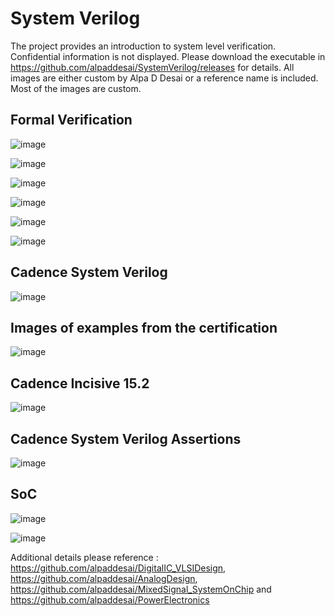 # System Verilog 

The project provides an introduction to system level verification. Confidential information is not displayed. Please download the executable in https://github.com/alpaddesai/SystemVerilog/releases for details. All images are either custom by Alpa D Desai or a reference name is included. Most of the images are custom. 

## Formal Verification
![image](SVImage.png)

![image](Image2.png)

![image](SystemLevelModeling.png)

![image](FPGAVivadoDesignSuiteImage.png)

![image](HardentStudentCertificate.png)

![image](SystemVerilog.jpg)

## Cadence System Verilog 
![image](SystemVerilogCertificate.jpg)
## Images of examples from the certification
![image](CadenceCertificationLabworkExample.jpg)
## Cadence Incisive 15.2
![image](LabSimulations.png)


## Cadence System Verilog Assertions
![image](SystemVerilogAssertions.png)

## SoC 
![image](SoC_SystemVerilog.jpg)

![image](USCopyrightCertificateofRegistration.png)

Additional details please reference : https://github.com/alpaddesai/DigitalIC_VLSIDesign, https://github.com/alpaddesai/AnalogDesign, https://github.com/alpaddesai/MixedSignal_SystemOnChip and https://github.com/alpaddesai/PowerElectronics


